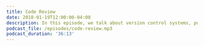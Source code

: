 ```yaml
---
title: Code Review
date: 2018-01-19T12:00:00-04:00
description: In this episode, we talk about version control systems, pull requests, asynchronous work, automated checks, and accepting criticism. We also cover all possible parts of code review - early pull requests, pre-review comments, diff review, and manual testing.
podcast_file: /episodes/code-review.mp3
podcast_duration: '36:13'
---
```

